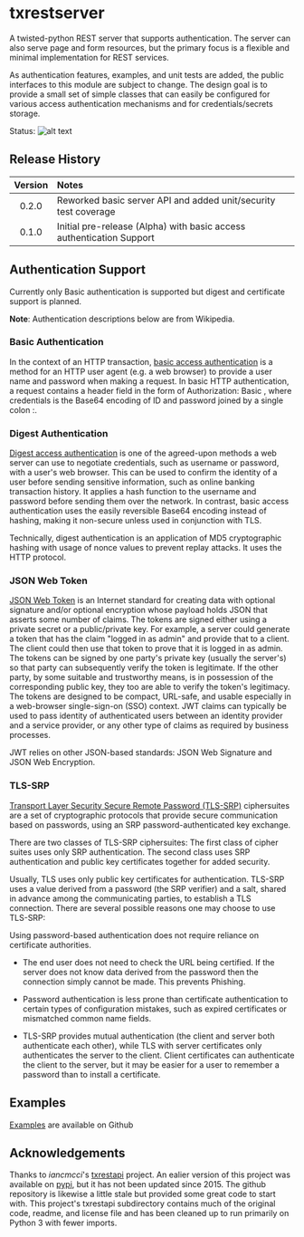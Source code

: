 # txrestserver

A twisted-python REST server that supports authentication. The server can also serve page and form
resources, but the primary focus is a flexible and minimal implementation for REST services.

As authentication features, examples, and unit tests are added, the public interfaces to this module
are subject to change. The design goal is to provide a small set of simple classes that can easily
be configured for various access authentication mechanisms and for credentials/secrets storage.

Status:
![alt text](https://github.com/cboling/txrestserver/workflows/CI/badge.svg "Workflow Status")

## Release History

| Version | Notes       |
| :-----: | :---------- |
|   0.2.0 | Reworked basic server API and added unit/security test coverage |
|   0.1.0 | Initial pre-release (Alpha) with basic access authentication Support |

## Authentication Support
Currently only Basic authentication is supported but digest and certificate support is planned.

**Note**: Authentication descriptions below are from Wikipedia.

### Basic Authentication
In the context of an HTTP transaction, 
[basic access authentication](https://en.wikipedia.org/wiki/Basic_access_authentication)
is a method for an HTTP user agent (e.g. a web browser) to provide a user name and password
when making a request. In basic HTTP authentication, a request contains a header field in the
form of Authorization: Basic <credentials>, where credentials is the Base64 encoding of ID
and password joined by a single colon :.

### Digest Authentication
[Digest access authentication](https://en.wikipedia.org/wiki/Digest_access_authentication)
is one of the agreed-upon methods a web server can use to
negotiate credentials, such as username or password, with a user's web browser. This
can be used to confirm the identity of a user before sending sensitive information,
such as online banking transaction history. It applies a hash function to the username
and password before sending them over the network. In contrast, basic access
authentication uses the easily reversible Base64 encoding instead of hashing, making
it non-secure unless used in conjunction with TLS.

Technically, digest authentication is an application of MD5 cryptographic hashing with
usage of nonce values to prevent replay attacks. It uses the HTTP protocol.

### JSON Web Token
[JSON Web Token](https://en.wikipedia.org/wiki/JSON_Web_Token) is an Internet standard
for creating data with optional signature and/or optional encryption whose payload holds
JSON that asserts some number of claims. The tokens are signed either using a private
secret or a public/private key. For example, a server could generate a token that has
the claim "logged in as admin" and provide that to a client. The client could then use
that token to prove that it is logged in as admin. The tokens can be signed by one
party's private key (usually the server's) so that party can subsequently verify the
token is legitimate. If the other party, by some suitable and trustworthy means, is in
possession of the corresponding public key, they too are able to verify the token's
legitimacy. The tokens are designed to be compact, URL-safe, and usable especially
in a web-browser single-sign-on (SSO) context. JWT claims can typically be used to pass
identity of authenticated users between an identity provider and a service provider,
or any other type of claims as required by business processes.

JWT relies on other JSON-based standards: JSON Web Signature and JSON Web Encryption.

### TLS-SRP
[Transport Layer Security Secure Remote Password (TLS-SRP)](https://en.wikipedia.org/wiki/TLS-SRP)
ciphersuites are a set of cryptographic protocols that provide secure communication based
on passwords, using an SRP password-authenticated key exchange.

There are two classes of TLS-SRP ciphersuites: The first class of cipher suites uses only
SRP authentication. The second class uses SRP authentication and public key certificates
together for added security.

Usually, TLS uses only public key certificates for authentication. TLS-SRP uses a value
derived from a password (the SRP verifier) and a salt, shared in advance among the
communicating parties, to establish a TLS connection. There are several possible reasons
one may choose to use TLS-SRP:

Using password-based authentication does not require reliance on certificate authorities.

 - The end user does not need to check the URL being certified. If the server does not
   know data derived from the password then the connection simply cannot be made. This
   prevents Phishing.
   
 - Password authentication is less prone than certificate authentication to certain types
   of configuration mistakes, such as expired certificates or mismatched common name fields.
   
 - TLS-SRP provides mutual authentication (the client and server both authenticate each
   other), while TLS with server certificates only authenticates the server to the client.
   Client certificates can authenticate the client to the server, but it may be easier for
   a user to remember a password than to install a certificate.

## Examples

[Examples](https://github.com/cboling/txrestserver/tree/master/examples) are available on Github

## Acknowledgements

Thanks to _iancmcci_'s [txrestapi](https://github.com/iancmcc/txrestapi) project. An ealier version
of this project was available on [pypi](https://pypi.org/project/txrestapi/), but it has not been
updated since 2015. The github repository is likewise a little stale but provided some great
code to start with. This project's txrestapi subdirectory contains much of the original code, readme, and
license file and has been cleaned up to run primarily on Python 3 with fewer imports.